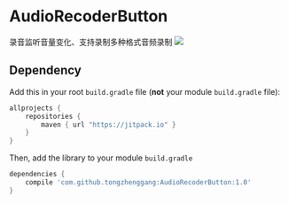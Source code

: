 # AudioRecoderButton
录音监听音量变化、支持录制多种格式音频录制
[![](https://jitpack.io/v/tongzhenggang/AudioRecoderButton.svg)](https://jitpack.io/#tongzhenggang/AudioRecoderButton)
## Dependency

Add this in your root `build.gradle` file (**not** your module `build.gradle` file):

```gradle
allprojects {
	repositories {
        maven { url "https://jitpack.io" }
    }
}
```

Then, add the library to your module `build.gradle`
```gradle
dependencies {
    compile 'com.github.tongzhenggang:AudioRecoderButton:1.0'
}
```
